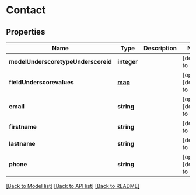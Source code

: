 # Contact

## Properties
Name | Type | Description | Notes
------------ | ------------- | ------------- | -------------
**modelUnderscoretypeUnderscoreid** | **integer** |  | [default to null]
**fieldUnderscorevalues** | [**map**](.md) |  | [optional] [default to null]
**email** | **string** |  | [optional] [default to null]
**firstname** | **string** |  | [default to null]
**lastname** | **string** |  | [default to null]
**phone** | **string** |  | [optional] [default to null]

[[Back to Model list]](../README.md#documentation-for-models) [[Back to API list]](../README.md#documentation-for-api-endpoints) [[Back to README]](../README.md)


